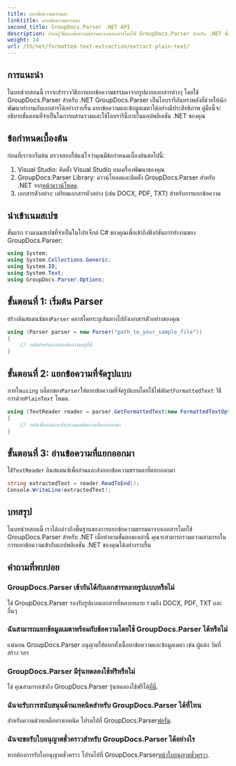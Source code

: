 ```yaml
---
title: แยกข้อความธรรมดา
linktitle: แยกข้อความธรรมดา
second_title: GroupDocs.Parser .NET API
description: เรียนรู้วิธีแยกข้อความธรรมดาจากเอกสารโดยใช้ GroupDocs.Parser สำหรับ .NET ขั้นตอนง่ายๆ สำหรับการรวมการแยกข้อความในแอปพลิเคชันของคุณ
weight: 14
url: /th/net/formatted-text-extraction/extract-plain-text/
---
```

## การแนะนำ
ในบทช่วยสอนนี้ เราจะสำรวจวิธีการแยกข้อความธรรมดาจากรูปแบบเอกสารต่างๆ โดยใช้ GroupDocs.Parser สำหรับ .NET GroupDocs.Parser เป็นไลบรารีอันทรงพลังที่ช่วยให้นักพัฒนาทำงานกับเอกสารได้อย่างราบรื่น แยกข้อความและข้อมูลเมตาได้อย่างมีประสิทธิภาพ คู่มือนี้จะอธิบายขั้นตอนที่จำเป็นในการผสานรวมและใช้ไลบรารีนี้ภายในแอปพลิเคชัน .NET ของคุณ
## ข้อกำหนดเบื้องต้น
ก่อนที่เราจะเริ่มต้น ตรวจสอบให้แน่ใจว่าคุณมีข้อกำหนดเบื้องต้นต่อไปนี้:
1. Visual Studio: ติดตั้ง Visual Studio บนเครื่องพัฒนาของคุณ
2.  GroupDocs.Parser Library: ดาวน์โหลดและติดตั้ง GroupDocs.Parser สำหรับ .NET จาก[หน้าดาวน์โหลด](https://releases.groupdocs.com/parser/net/).
3. เอกสารตัวอย่าง: เตรียมเอกสารตัวอย่าง (เช่น DOCX, PDF, TXT) สำหรับการแยกข้อความ

## นำเข้าเนมสเปซ
ขั้นแรก รวมเนมสเปซที่จำเป็นในโปรเจ็กต์ C# ของคุณเพื่อเข้าถึงฟังก์ชันการทำงานของ GroupDocs.Parser:
```csharp
using System;
using System.Collections.Generic;
using System.IO;
using System.Text;
using GroupDocs.Parser.Options;
```
## ขั้นตอนที่ 1: เริ่มต้น Parser
 สร้างอินสแตนซ์ของ`Parser` คลาสโดยระบุเส้นทางไปยังเอกสารตัวอย่างของคุณ
```csharp
using (Parser parser = new Parser("path_to_your_sample_file"))
{
    // รหัสสำหรับการแยกข้อความอยู่ที่นี่
}
```
## ขั้นตอนที่ 2: แยกข้อความที่จัดรูปแบบ
 ภายใน`using` บล็อกของ`Parser`ให้แยกข้อความที่จัดรูปแบบโดยใช้ไฟล์`GetFormattedText` วิธีการด้วย`PlainText` โหมด.
```csharp
using (TextReader reader = parser.GetFormattedText(new FormattedTextOptions(FormattedTextMode.PlainText)))
{
    // รหัสเพื่ออ่านและประมวลผลข้อความที่แยกออกมา
}
```
## ขั้นตอนที่ 3: อ่านข้อความที่แยกออกมา
 ใช้`TextReader` อินสแตนซ์เพื่ออ่านและส่งออกข้อความธรรมดาที่แยกออกมา
```csharp
string extractedText = reader.ReadToEnd();
Console.WriteLine(extractedText);
```

## บทสรุป
ในบทช่วยสอนนี้ เราได้กล่าวถึงพื้นฐานของการแยกข้อความธรรมดาจากเอกสารโดยใช้ GroupDocs.Parser สำหรับ .NET เมื่อทำตามขั้นตอนเหล่านี้ คุณจะสามารถรวมความสามารถในการแยกข้อความเข้ากับแอปพลิเคชัน .NET ของคุณได้อย่างราบรื่น

## คำถามที่พบบ่อย
### GroupDocs.Parser เข้ากันได้กับเอกสารหลายรูปแบบหรือไม่
ใช่ GroupDocs.Parser รองรับรูปแบบเอกสารที่หลากหลาย รวมถึง DOCX, PDF, TXT และอื่นๆ
### ฉันสามารถแยกข้อมูลเมตาพร้อมกับข้อความโดยใช้ GroupDocs.Parser ได้หรือไม่
แน่นอน GroupDocs.Parser อนุญาตให้แยกทั้งเนื้อหาข้อความและข้อมูลเมตา เช่น ผู้แต่ง วันที่สร้าง ฯลฯ
### GroupDocs.Parser มีรุ่นทดลองใช้ฟรีหรือไม่
 ใช่ คุณสามารถเข้าถึง GroupDocs.Parser รุ่นทดลองใช้ฟรีได้[ที่นี่](https://releases.groupdocs.com/).
### ฉันจะรับการสนับสนุนด้านเทคนิคสำหรับ GroupDocs.Parser ได้ที่ไหน
 สำหรับความช่วยเหลือทางเทคนิค โปรดไปที่ GroupDocs.Parser[ฟอรั่ม](https://forum.groupdocs.com/c/parser/17).
### ฉันจะขอรับใบอนุญาตชั่วคราวสำหรับ GroupDocs.Parser ได้อย่างไร
 หากต้องการรับใบอนุญาตชั่วคราว โปรดไปที่ GroupDocs.Parser[หน้าใบอนุญาตชั่วคราว](https://purchase.groupdocs.com/temporary-license/).